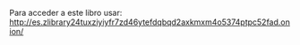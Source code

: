 Para acceder a este libro usar: http://es.zlibrary24tuxziyiyfr7zd46ytefdqbqd2axkmxm4o5374ptpc52fad.onion/


